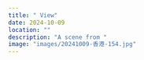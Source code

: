 ```yaml
---
title: " View"
date: 2024-10-09
location: ""
description: "A scene from "
image: "images/20241009-香港-154.jpg"
---
```


